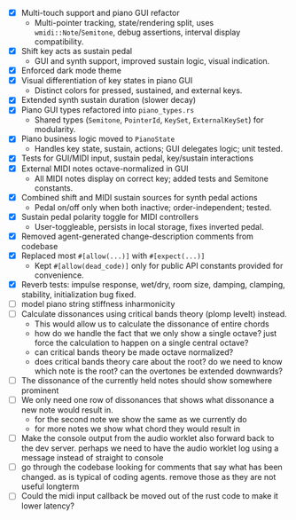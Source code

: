 - [x] Multi-touch support and piano GUI refactor
  - Multi-pointer tracking, state/rendering split, uses `wmidi::Note`/`Semitone`, debug assertions, interval display compatibility.
- [x] Shift key acts as sustain pedal
  - GUI and synth support, improved sustain logic, visual indication.
- [x] Enforced dark mode theme
- [x] Visual differentiation of key states in piano GUI
  - Distinct colors for pressed, sustained, and external keys.
- [x] Extended synth sustain duration (slower decay)
- [x] Piano GUI types refactored into `piano_types.rs`
  - Shared types (`Semitone`, `PointerId`, `KeySet`, `ExternalKeySet`) for modularity.
- [x] Piano business logic moved to `PianoState`
  - Handles key state, sustain, actions; GUI delegates logic; unit tested.
- [x] Tests for GUI/MIDI input, sustain pedal, key/sustain interactions
- [x] External MIDI notes octave-normalized in GUI
  - All MIDI notes display on correct key; added tests and Semitone constants.
- [x] Combined shift and MIDI sustain sources for synth pedal actions
  - Pedal on/off only when both inactive; order-independent; tested.
- [x] Sustain pedal polarity toggle for MIDI controllers
  - User-toggleable, persists in local storage, fixes inverted pedal.
- [x] Removed agent-generated change-description comments from codebase
- [x] Replaced most `#[allow(...)]` with `#[expect(...)]`
  - Kept `#[allow(dead_code)]` only for public API constants provided for convenience.
- [x] Reverb tests: impulse response, wet/dry, room size, damping, clamping, stability, initialization bug fixed.
- [ ] model piano string stiffness inharmonicity
- [ ] Calculate dissonances using critical bands theory (plomp levelt) instead.
    - This would allow us to calculate the dissonance of entire chords
    - how do we handle the fact that we only show a single octave? just force the calculation to happen on a single central octave?
    - can critical bands theory be made octave normalized?
    - does critical bands theory care about the root? do we need to know which note is the root? can the overtones be extended downwards?
- [ ] The dissonance of the currently held notes should show somewhere prominent
- [ ] We only need one row of dissonances that shows what dissonance a new note would result in.
    - for the second note we show the same as we currently do
    - for more notes we show what chord they would result in
- [ ] Make the console output from the audio worklet also forward back to the dev server. perhaps we need to have the audio worklet log using a message instead of straight to console
- [ ] go through the codebase looking for comments that say what has been changed. as is typical of coding agents. remove those as they are not useful longterm
- [ ] Could the midi input callback be moved out of the rust code to make it lower latency?

